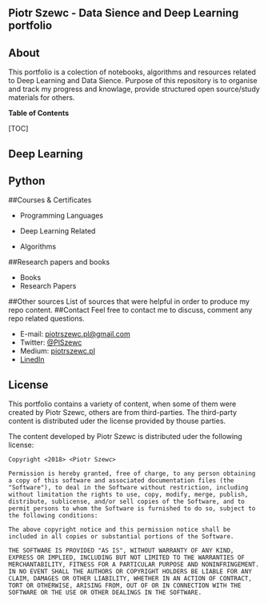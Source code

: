 ## Piotr Szewc - Data Sience and Deep Learning portfolio

## About

This portfolio is a colection of notebooks, algorithms and resources related to Deep Learning and Data Sience. Purpose of this repository is to organise and track my progress and knowlage, provide structured open source/study materials for others.

**Table of Contents**

[TOC]

## Deep Learning
## Python

##Courses & Certificates
- Programming Languages


- Deep Learning Related


- Algorithms


##Research papers and books

- Books
- Research Papers

##Other sources
List of sources that were helpful in order to produce my repo content.
##Contact
Feel free to contact me to discuss, comment any repo related questions.
- E-mail: piotrszewc.pl@gmail.com
- Twitter: [@PlSzewc](https://twitter.com/PlSzewc/)
- Medium: [piotrszewc.pl](https://www.linkedin.com/in/piotr-szewc-9a3a4b117/)
- [LinedIn](https://www.linkedin.com/in/piotr-szewc-9a3a4b117/)

## License
This portfolio contains a variety of content, when some of them were created by Piotr Szewc, others are from third-parties. The third-party content is distributed uder the license provided by thouse parties.

The content developed by Piotr Szewc is distributed uder the following license:

	Copyright <2018> <Piotr Szewc>

	Permission is hereby granted, free of charge, to any person obtaining a copy of this software and associated documentation files (the "Software"), to deal in the Software without restriction, including without limitation the rights to use, copy, modify, merge, publish, distribute, sublicense, and/or sell copies of the Software, and to permit persons to whom the Software is furnished to do so, subject to the following conditions:

	The above copyright notice and this permission notice shall be included in all copies or substantial portions of the Software.

	THE SOFTWARE IS PROVIDED "AS IS", WITHOUT WARRANTY OF ANY KIND, EXPRESS OR IMPLIED, INCLUDING BUT NOT LIMITED TO THE WARRANTIES OF MERCHANTABILITY, FITNESS FOR A PARTICULAR PURPOSE AND NONINFRINGEMENT. IN NO EVENT SHALL THE AUTHORS OR COPYRIGHT HOLDERS BE LIABLE FOR ANY CLAIM, DAMAGES OR OTHER LIABILITY, WHETHER IN AN ACTION OF CONTRACT, TORT OR OTHERWISE, ARISING FROM, OUT OF OR IN CONNECTION WITH THE SOFTWARE OR THE USE OR OTHER DEALINGS IN THE SOFTWARE.